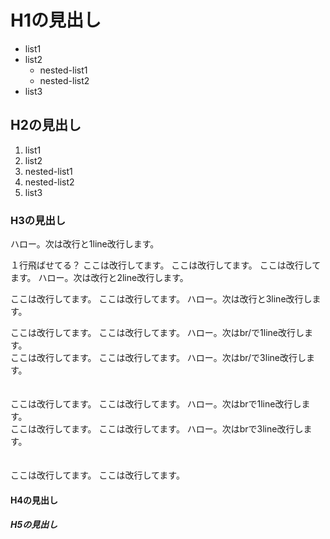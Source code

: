 # H1の見出し

- list1
- list2
  - nested-list1
  - nested-list2
- list3

## H2の見出し

1. list1
2. list2
  3. nested-list1
  4. nested-list2
5. list3

### H3の見出し

ハロー。次は改行と1line改行します。

１行飛ばせてる？
ここは改行してます。
ここは改行してます。
ここは改行してます。
ハロー。次は改行と2line改行します。


ここは改行してます。
ここは改行してます。
ハロー。次は改行と3line改行します。



ここは改行してます。
ここは改行してます。
ハロー。次はbr/で1line改行します。
<br />
ここは改行してます。
ここは改行してます。
ハロー。次はbr/で3line改行します。
<br />
<br />
<br />
ここは改行してます。
ここは改行してます。
ハロー。次はbrで1line改行します。
<br >
ここは改行してます。
ここは改行してます。
ハロー。次はbrで3line改行します。
<br >
<br >
<br >
ここは改行してます。
ここは改行してます。


#### H4の見出し



##### H5の見出し

